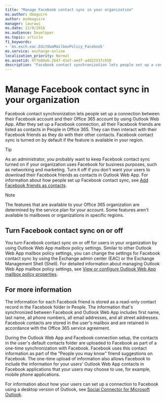 ```yaml
---
title: "Manage Facebook contact sync in your organization"
ms.author: dmaguire
author: msdmaguire
manager: laurawi
ms.date: 12/9/2016
ms.audience: Developer
ms.topic: article
f1_keywords:
- 'ms.exch.eac.EditOwaMailboxPolicy_Facebook'
ms.service: exchange-online
localization_priority: Normal
ms.assetid: 0f7e88eb-2b47-41ef-aedf-add22937c658
description: "Facebook contact synchronization lets people set up a connection between their Facebook account and their Office 365 account by using Outlook Web App. After they set up a Facebook connection, all their Facebook friends are listed as contacts in People in Office 365. They can then interact with their Facebook friends as they do with their other contacts. Facebook contact sync is turned on by default if the feature is available in your region."
---
```


# Manage Facebook contact sync in your organization

Facebook contact synchronization lets people set up a connection between their Facebook account and their Office 365 account by using Outlook Web App. After they set up a Facebook connection, all their Facebook friends are listed as contacts in People in Office 365. They can then interact with their Facebook friends as they do with their other contacts. Facebook contact sync is turned on by default if the feature is available in your region.
  
> [!TIP]
> As an administrator, you probably want to keep Facebook contact sync turned on if your organization uses Facebook for business purposes, such as networking and marketing. Turn it off if you don't want your users to download their Facebook friends as contacts in Outlook Web App. For information about how people set up Facebook contact sync, see [Add Facebook friends as contacts](https://go.microsoft.com/fwlink/p/?LinkId=280217). 
  
> [!NOTE]
> The features that are available to your Office 365 organization are determined by the service plan for your account. Some features aren't available to mailboxes or organizations in specific regions. 
  
## Turn Facebook contact sync on or off

You turn Facebook contact sync on or off for users in your organization by using Outlook Web App mailbox policy settings. Similar to other Outlook Web App mailbox policy settings, you can change the settings for Facebook contact sync by using the Exchange admin center (EAC) or the Exchange Management Shell (Shell). For detailed information about managing Outlook Web App mailbox policy settings, see [View or configure Outlook Web App mailbox policy properties](../clients-and-mobile-in-exchange-online/outlook-on-the-web/configure-outlook-web-app-mailbox-policy-properties.md). 
  
## For more information

The information for each Facebook friend is stored as a read-only contact record in the Facebook folder in People. The information that's synchronized between Facebook and Outlook Web App includes first name, last name, all phone numbers, all email addresses, and all street addresses. Facebook contacts are stored in the user's mailbox and are retained in accordance with the Office 365 service agreement.
  
During the Outlook Web App and Facebook connection setup, the contacts in the user's default contacts folder are uploaded to Facebook as part of a one-time synchronization with Facebook. Facebook uses this contact information as part of the "People you may know" friend suggestions on Facebook. The one-time upload of information also allows Facebook to include the information for your users' Outlook Web App contacts in Facebook applications that your users may choose to use, for example, mobile phone applications.
  
For information about how your users can set up a connection to Facebook using a desktop version of Outlook, see [Social Connector for Microsoft Outlook](https://go.microsoft.com/fwlink/p/?LinkId=280216).
  

